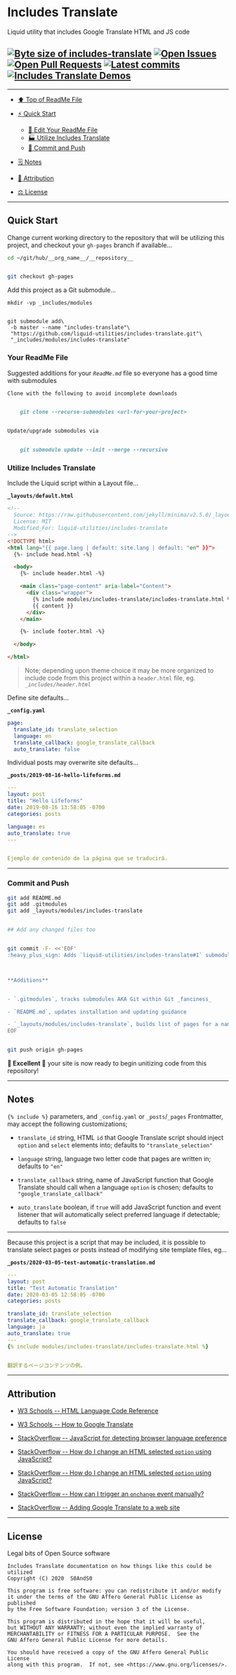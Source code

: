 # Includes Translate
[heading__title]:
  #includes-translate
  "&#x2B06; Top of ReadMe File"


Liquid utility that includes Google Translate HTML and JS code


## [![Byte size of includes-translate][badge__master__includes_translate__source_code]][includes_translate__master__source_code] [![Open Issues][badge__issues__includes_translate]][issues__includes_translate] [![Open Pull Requests][badge__pull_requests__includes_translate]][pull_requests__includes_translate] [![Latest commits][badge__commits__includes_translate__master]][commits__includes_translate__master] [![Includes Translate Demos][badge__demo__includes_translate]][demo__includes_translate]


------


- [:arrow_up: Top of ReadMe File][heading__title]

- [:zap: Quick Start][heading__quick_start]

  - [:memo: Edit Your ReadMe File][heading__your_readme_file]
  - [:factory: Utilize Includes Translate][heading__utilize]
  - [:floppy_disk: Commit and Push][heading__commit_and_push]

- [&#x1F5D2; Notes][heading__notes]

- [:card_index: Attribution][heading__attribution]

- [&#x2696; License][heading__license]

------


## Quick Start
[heading__quick_start]:
  #quick-start
  "&#9889; Perhaps as easy as one, 2.0,..."


Change current working directory to the repository that will be utilizing this project, and checkout your `gh-pages` branch if available...


```Bash
cd ~/git/hub/__org_name__/__repository__


git checkout gh-pages
```


Add this project as a Git submodule...


```
mkdir -vp _includes/modules


git submodule add\
 -b master --name "includes-translate"\
 "https://github.com/liquid-utilities/includes-translate.git"\
 "_includes/modules/includes-translate"
```


### Your ReadMe File
[heading__your_readme_file]:
  #your-readme-file
  "&#x1F4DD; Suggested additions for your ReadMe.md file so everyone has a good time with submodules"


Suggested additions for your _`ReadMe.md`_ file so everyone has a good time with submodules


```MarkDown
Clone with the following to avoid incomplete downloads


    git clone --recurse-submodules <url-for-your-project>


Update/upgrade submodules via


    git submodule update --init --merge --recursive
```


### Utilize Includes Translate
[heading__utilize]:
  #utilize-includes-translate
  "&#x1F3ED; How to make use of this submodule within another project"


Include the Liquid script within a Layout file...


**`_layouts/default.html`**


```HTML
<!--
  Source: https://raw.githubusercontent.com/jekyll/minima/v2.5.0/_layouts/default.html
  License: MIT
  Modified_For: liquid-utilities/includes-translate
-->
<!DOCTYPE html>
<html lang="{{ page.lang | default: site.lang | default: "en" }}">
  {%- include head.html -%}

  <body>
    {%- include header.html -%}

    <main class="page-content" aria-label="Content">
      <div class="wrapper">
        {% include modules/includes-translate/includes-translate.html %}
        {{ content }}
      </div>
    </main>

    {%- include footer.html -%}

  </body>

</html>
```


> Note; depending upon theme choice it may be more organized to include code from this project within a `header.html` file, eg. _`_includes/header.html`_


Define site defaults...


**`_config.yaml`**


```YAML
page:
  translate_id: translate_selection
  language: en
  translate_callback: google_translate_callback
  auto_translate: false
```


Individual posts may overwrite site defaults...


**`_posts/2019-08-16-hello-lifeforms.md`**


```YAML
---
layout: post
title: "Hello Lifeforms"
date: 2019-08-16 13:58:05 -0700
categories: posts

language: es
auto_translate: true
---


Ejemplo de contenido de la página que se traducirá.
```


___


### Commit and Push
[heading__commit_and_push]:
  #commit-and-push
  "&#x1F4BE; It may be just this easy..."


```Bash
git add README.md
git add .gitmodules
git add _layouts/modules/includes-translate


## Add any changed files too


git commit -F- <<'EOF'
:heavy_plus_sign: Adds `liquid-utilities/includes-translate#1` submodule



**Additions**


- `.gitmodules`, tracks submodules AKA Git within Git _fanciness_

- `README.md`, updates installation and updating guidance

- `_layouts/modules/includes-translate`, builds list of pages for a named collection
EOF


git push origin gh-pages
```


**:tada: Excellent :tada:** your site is now ready to begin unitizing code from this repository!


___


## Notes
[heading__notes]:
  #notes
  "&#x1F5D2; Additional things to keep in mind when developing"


`{% include %}` parameters, and `_config.yaml` or `_posts`/`_pages` Frontmatter, may accept the following customizations;


- `translate_id` string, HTML `id` that Google Translate script should inject `option` and `select` elements into; defaults to `"translate_selection"`

- `language` string, language two letter code that pages are written in; defaults to `"en"`

- `translate_callback` string, name of JavaScript function that Google Translate should call when a language `option` is chosen; defaults to `"google_translate_callback"`

- `auto_translate` boolean, if `true` will add JavaScript function and event listener that will automatically select preferred language if detectable; defaults to `false`


------


Because this project is a script that may be included, it is possible to translate select pages or posts instead of modifying site template files, eg...


**`_posts/2020-03-05-test-automatic-translation.md`**


```YAML
---
layout: post
title: "Test Automatic Translation"
date: 2020-03-05 12:58:05 -0700
categories: posts

translate_id: translate_selection
translate_callback: google_translate_callback
language: ja
auto_translate: true
---
{% include modules/includes-translate/includes-translate.html %}


翻訳するページコンテンツの例。
```


___


## Attribution
[heading__attribution]:
  #attribution
  "&#x1F4C7; Resources and individuals that where helpful in building this project so far."


- [W3 Schools -- HTML Language Code Reference](https://www.w3schools.com/tags/ref_language_codes.asp)

- [W3 Schools -- How to Google Translate](https://www.w3schools.com/howto/howto_google_translate.asp)

- [StackOverflow -- JavaScript for detecting browser language preference](https://stackoverflow.com/questions/1043339)

- [StackOverflow -- How do I change an HTML selected `option` using JavaScript?](https://stackoverflow.com/questions/10911526)

- [StackOverflow -- How do I change an HTML selected `option` using JavaScript?](https://stackoverflow.com/questions/10911526)

- [StackOverflow -- How can I trigger an `onchange` event manually?](https://stackoverflow.com/questions/2856513)

- [StackOverflow -- Adding Google Translate to a web site](https://stackoverflow.com/questions/12243818)


___


## License
[heading__license]:
  #license
  "&#x2696; Legal bits of Open Source software"


Legal bits of Open Source software


```
Includes Translate documentation on how things like this could be utilized
Copyright (C) 2020  S0AndS0

This program is free software: you can redistribute it and/or modify
it under the terms of the GNU Affero General Public License as published
by the Free Software Foundation; version 3 of the License.

This program is distributed in the hope that it will be useful,
but WITHOUT ANY WARRANTY; without even the implied warranty of
MERCHANTABILITY or FITNESS FOR A PARTICULAR PURPOSE.  See the
GNU Affero General Public License for more details.

You should have received a copy of the GNU Affero General Public License
along with this program.  If not, see <https://www.gnu.org/licenses/>.
```



[badge__commits__includes_translate__master]:
  https://img.shields.io/github/last-commit/liquid-utilities/includes-translate/master.svg

[commits__includes_translate__master]:
  https://github.com/liquid-utilities/includes-translate/commits/master
  "&#x1F4DD; History of changes on this branch"


[includes_translate__community]:
  https://github.com/liquid-utilities/includes-translate/community
  "&#x1F331; Dedicated to functioning code"

[includes_translate__gh_pages]:
  https://github.com/liquid-utilities/includes-translate/tree/gh-pages
  "Source code examples hosted thanks to GitHub Pages!"


[badge__demo__includes_translate]:
  https://img.shields.io/website/https/liquid-utilities.github.io/includes-translate/index.html.svg?down_color=darkorange&down_message=Offline&label=Demo&logo=Demo%20Site&up_color=success&up_message=Online

[demo__includes_translate]:
  https://liquid-utilities.github.io/includes-translate/index.html
  "&#x1F52C; Check the example collection tests"


[badge__issues__includes_translate]:
  https://img.shields.io/github/issues/liquid-utilities/includes-translate.svg

[issues__includes_translate]:
  https://github.com/liquid-utilities/includes-translate/issues
  "&#x2622; Search for and _bump_ existing issues or open new issues for project maintainer to address."


[badge__pull_requests__includes_translate]:
  https://img.shields.io/github/issues-pr/liquid-utilities/includes-translate.svg

[pull_requests__includes_translate]:
  https://github.com/liquid-utilities/includes-translate/pulls
  "&#x1F3D7; Pull Request friendly, though please check the Community guidelines"


[badge__master__includes_translate__source_code]:
  https://img.shields.io/github/repo-size/liquid-utilities/includes-translate

[includes_translate__master__source_code]:
  https://github.com/liquid-utilities/includes-translate/
  "&#x2328; Project source!"
